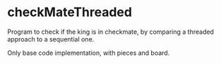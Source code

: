 # checkMateThreaded

Program to check if the king is in checkmate, by comparing a threaded approach to a sequential one. 

Only base code implementation, with pieces and board. 
